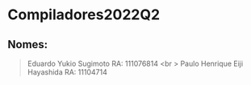# Compiladores2022Q2


## Nomes: 

>Eduardo Yukio Sugimoto        RA: 111076814 <br \>
>Paulo Henrique Eiji Hayashida RA: 11104714

